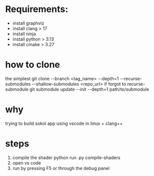 # Requirements:
- install graphviz
- install clang > 17
- install ninja
- install python > 3.13
- install cmake > 3.27

# how to clone
the simplest
    git clone --branch <tag_name> --depth=1 --recurse-submodules --shallow-submodules <repo_url>
if forgot to recurse-submodule
    git submodule update --init --depth=1 path/to/submodule

# why
trying to build sokol app using vscode in linux + clang++

# steps
1. compile the shader
    python run .py compile-shaders
2. open vs code
3. run by pressing F5 or through the debug panel